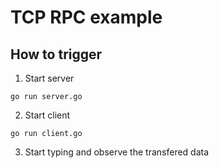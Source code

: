 # TCP RPC example

## How to trigger

1. Start server
```
go run server.go
```

2. Start client
```
go run client.go
```

3. Start typing and observe the transfered data
